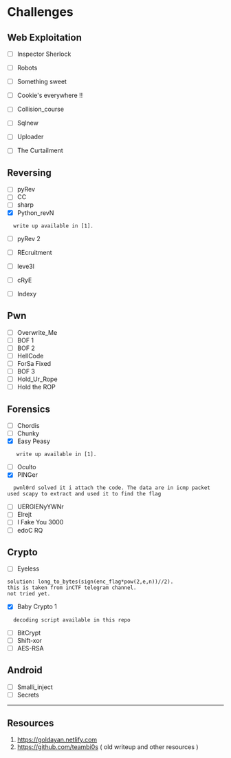 # Challenges

## Web Exploitation
- [ ] Inspector Sherlock
- [ ] Robots
- [ ] Something sweet
- [ ] Cookie's everywhere !!
- [ ] Collision_course
- [ ] Sqlnew
- [ ] Uploader
- [ ] The Curtailment


## Reversing
- [ ] pyRev
- [ ] CC
- [ ] sharp
- [x] Python_revN
```
  write up available in [1].
 ```
- [ ] pyRev 2
- [ ] REcruitment
- [ ] leve3l
- [ ] cRyE
- [ ] Indexy


## Pwn
- [ ] Overwrite_Me
- [ ] BOF 1
- [ ] BOF 2
- [ ] HellCode
- [ ] ForSa Fixed
- [ ] BOF 3
- [ ] Hold_Ur_Rope
- [ ] Hold the ROP

## Forensics
- [ ] Chordis
- [ ] Chunky
- [x] Easy Peasy
```
   write up available in [1].
```
- [ ] Oculto
- [x] PINGer
```
  pwnl0rd solved it i attach the code. The data are in icmp packet used scapy to extract and used it to find the flag
 ```
- [ ] UERGIENyYWNr
- [ ] Elrejt
- [ ] I Fake You 3000
- [ ] edoC RQ

## Crypto

- [ ] Eyeless
```
solution: long_to_bytes(sign(enc_flag*pow(2,e,n))//2). 
this is taken from inCTF telegram channel. 
not tried yet. 
```
- [x] Baby Crypto 1
```
  decoding script available in this repo
```
- [ ] BitCrypt
- [ ] Shift-xor
- [ ] AES-RSA

## Android
- [ ] Smalli_inject
- [ ] Secrets

---

## Resources
1) https://goldayan.netlify.com
2) https://github.com/teambi0s ( old writeup and other resources )
